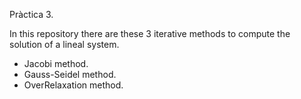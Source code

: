 Pràctica 3.

In this repository there are these 3 iterative methods to compute the solution of a lineal system.

  - Jacobi method.
  - Gauss-Seidel method.
  - OverRelaxation method.
